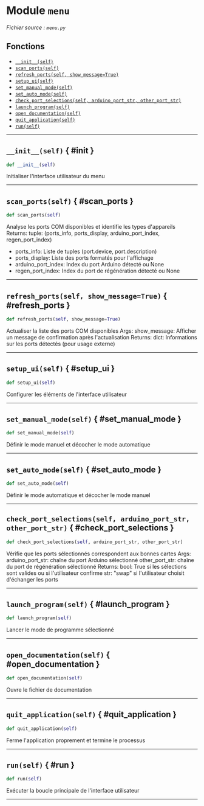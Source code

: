 # Module `menu`

*Fichier source : `menu.py`*

## Fonctions
- [`__init__(self)`](#__init__)
- [`scan_ports(self)`](#scan_ports)
- [`refresh_ports(self, show_message=True)`](#refresh_ports)
- [`setup_ui(self)`](#setup_ui)
- [`set_manual_mode(self)`](#set_manual_mode)
- [`set_auto_mode(self)`](#set_auto_mode)
- [`check_port_selections(self, arduino_port_str, other_port_str)`](#check_port_selections)
- [`launch_program(self)`](#launch_program)
- [`open_documentation(self)`](#open_documentation)
- [`quit_application(self)`](#quit_application)
- [`run(self)`](#run)

---

## `__init__(self)` { #__init__ }

```python
def __init__(self)
```

Initialiser l'interface utilisateur du menu

---

## `scan_ports(self)` { #scan_ports }

```python
def scan_ports(self)
```

Analyse les ports COM disponibles et identifie les types d'appareils
Returns:
tuple: (ports_info, ports_display, arduino_port_index, regen_port_index)
- ports_info: Liste de tuples (port.device, port.description)
- ports_display: Liste des ports formatés pour l'affichage
- arduino_port_index: Index du port Arduino détecté ou None
- regen_port_index: Index du port de régénération détecté ou None

---

## `refresh_ports(self, show_message=True)` { #refresh_ports }

```python
def refresh_ports(self, show_message=True)
```

Actualiser la liste des ports COM disponibles
Args:
show_message: Afficher un message de confirmation après l'actualisation
Returns:
dict: Informations sur les ports détectés (pour usage externe)

---

## `setup_ui(self)` { #setup_ui }

```python
def setup_ui(self)
```

Configurer les éléments de l'interface utilisateur

---

## `set_manual_mode(self)` { #set_manual_mode }

```python
def set_manual_mode(self)
```

Définir le mode manuel et décocher le mode automatique

---

## `set_auto_mode(self)` { #set_auto_mode }

```python
def set_auto_mode(self)
```

Définir le mode automatique et décocher le mode manuel

---

## `check_port_selections(self, arduino_port_str, other_port_str)` { #check_port_selections }

```python
def check_port_selections(self, arduino_port_str, other_port_str)
```

Vérifie que les ports sélectionnés correspondent aux bonnes cartes
Args:
arduino_port_str: chaîne du port Arduino sélectionné
other_port_str: chaîne du port de régénération sélectionné
Returns:
bool: True si les sélections sont valides ou si l'utilisateur confirme
str: "swap" si l'utilisateur choisit d'échanger les ports

---

## `launch_program(self)` { #launch_program }

```python
def launch_program(self)
```

Lancer le mode de programme sélectionné

---

## `open_documentation(self)` { #open_documentation }

```python
def open_documentation(self)
```

Ouvre le fichier de documentation

---

## `quit_application(self)` { #quit_application }

```python
def quit_application(self)
```

Ferme l'application proprement et termine le processus

---

## `run(self)` { #run }

```python
def run(self)
```

Exécuter la boucle principale de l'interface utilisateur

---

